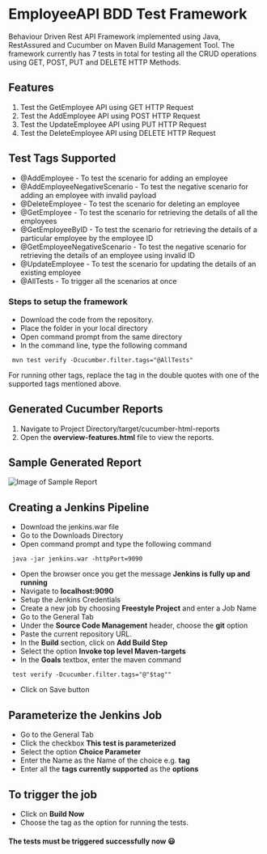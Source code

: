 # EmployeeAPI BDD Test Framework
Behaviour Driven Rest API Framework implemented using Java, RestAssured and Cucumber on Maven Build Management Tool. The framework currently has 7 tests in total for testing all the CRUD operations using GET, POST, PUT and DELETE HTTP Methods.

## Features
1. Test the GetEmployee API using GET HTTP Request
2. Test the AddEmployee API using POST HTTP Request
3. Test the UpdateEmployee API using PUT HTTP Request
4. Test the DeleteEmployee API using DELETE HTTP Request

## Test Tags Supported
- @AddEmployee - To test the scenario for adding an employee 
- @AddEmployeeNegativeScenario - To test the negative scenario for adding an employee with invalid payload
- @DeleteEmployee - To test the scenario for deleting an employee
- @GetEmployee - To test the scenario for retrieving the details of all the employees
- @GetEmployeeByID - To test the scenario for retrieving the details of a particular employee by the employee ID
- @GetEmployeeNegativeScenario - To test the negative scenario for retrieving the details of an employee using invalid ID
- @UpdateEmployee - To test the scenario for updating the details of an existing employee
- @AllTests - To trigger all the scenarios at once

### Steps to setup the framework
- Download the code from the repository.
- Place the folder in your local directory
- Open command prompt from the same directory
- In the command line, type the following command
```console
 mvn test verify -Dcucumber.filter.tags="@AllTests"
```
For running other tags, replace the tag in the double quotes with one of the supported tags mentioned above.

## Generated Cucumber Reports
1. Navigate to Project Directory/target/cucumber-html-reports
2. Open the **overview-features.html** file to view the reports.

## Sample Generated Report
![Image of Sample Report](https://i.ibb.co/HgdNfKY/cucumber.png)

## Creating a Jenkins Pipeline
- Download the jenkins.war file
- Go to the Downloads Directory
- Open command prompt and type the following command
```console
 java -jar jenkins.war -httpPort=9090
```
- Open the browser once you get the message **Jenkins is fully up and running**
- Navigate to **localhost:9090**
- Setup the Jenkins Credentials
- Create a new job by choosing **Freestyle Project** and enter a Job Name
- Go to the General Tab
- Under the **Source Code Management** header, choose the **git** option
- Paste the current repository URL.
- In the **Build** section, click on **Add Build Step**
- Select the option **Invoke top level Maven-targets**
- In the **Goals** textbox, enter the maven command
```console
 test verify -Dcucumber.filter.tags="@"$tag""
```
- Click on Save button

## Parameterize the Jenkins Job
- Go to the General Tab
- Click the checkbox **This test is parameterized**
- Select the option **Choice Parameter**
- Enter the Name as the Name of the choice e.g. **tag**
- Enter all the **tags currently supported** as the **options**

## To trigger the job
- Click on **Build Now**
- Choose the tag as the option for running the tests.

#### The tests must be triggered successfully now :smiley: 
